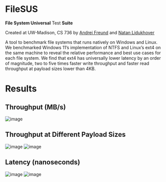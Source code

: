 # FileSUS
**File System Universal** Test **Suite**

Created at UW-Madison, CS 736 by [Andrei Freund](https://github.com/BUGSYTHEBEAN) and [Natan Lidukhover](https://github.com/natanlidukhover)

A tool to benchmark file systems that runs natively on Windows and Linux. We benchmarked Windows 11’s implementation of NTFS and Linux’s ext4 on the same machine to reveal the relative performance and best use cases for each file system. We find that ext4 has universally lower latency by an order of magnitude, two to five times faster write throughput and faster read throughput at payload sizes lower than 4KB.

# Results
## Throughput (MB/s)
![image](https://user-images.githubusercontent.com/16845012/146504379-7bfb5a67-e3ec-435b-9233-3d980f570e0b.png)
## Throughput at Different Payload Sizes
![image](https://user-images.githubusercontent.com/16845012/146504416-1059ce29-91e1-4339-98b4-658a4c947cb8.png)
![image](https://user-images.githubusercontent.com/16845012/146504450-7c0147e4-5621-4f07-9031-421c8fb29521.png)
## Latency (nanoseconds)
![image](https://user-images.githubusercontent.com/16845012/146504545-f0f6978d-c89e-4562-9755-b897dd614291.png)
![image](https://user-images.githubusercontent.com/16845012/146504582-3f76a551-76e7-4ab9-9f67-5a631c72d67e.png)

